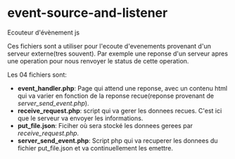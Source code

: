 # event-source-and-listener
Ecouteur d'évènement js

Ces fichiers sont a utiliser pour l'ecoute d'evenements provenant d'un serveur externe(tres souvent). Par exemple une reponse d'un serveur apres une operation pour nous renvoyer le status de cette operation.

Les 04 fichiers sont: 
- __event_handler.php__: Page qui attend une reponse, avec un contenu html qui va varier en fonction de la reponse recue(reponse provenant de _server_send_event.php_).
- __receive_request.php__: script qui va gerer les donnees recues. C'est ici que le serveur va envoyer les informations.
- __put_file.json__: Ficiher où sera stocké les donnees gerees par _receive_request.php_.
- __server_send_event.php__: Script php qui va recuperer les donnees du fichier put_file.json et va continuellement les emettre.
